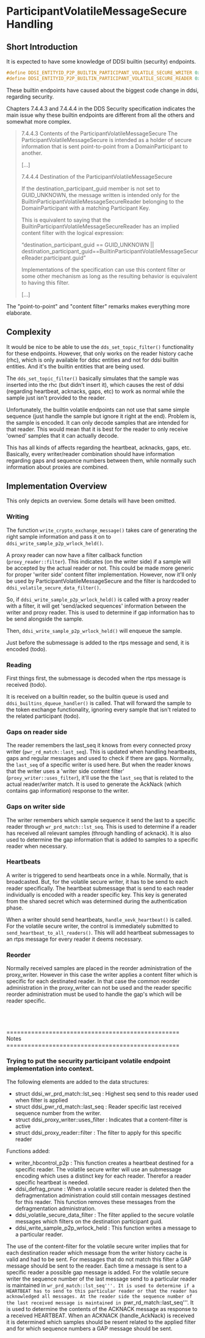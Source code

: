 # ParticipantVolatileMessageSecure Handling

## Short Introduction

It is expected to have some knowledge of DDSI builtin (security) endpoints.

```cpp
#define DDSI_ENTITYID_P2P_BUILTIN_PARTICIPANT_VOLATILE_SECURE_WRITER 0xff0202c3
#define DDSI_ENTITYID_P2P_BUILTIN_PARTICIPANT_VOLATILE_SECURE_READER 0xff0202c4
```
These builtin endpoints have caused about the biggest code change in ddsi, regarding security.

Chapters 7.4.4.3 and 7.4.4.4 in the DDS Security specification indicates the main issue why these builtin endpoints are different from all the others and somewhat more complex.

> 7.4.4.3 Contents of the ParticipantVolatileMessageSecure
> The ParticipantVolatileMessageSecure is intended as a holder of secure information that
> is sent point-to-point from a DomainParticipant to another.
>
> [...]
>
> 7.4.4.4 Destination of the ParticipantVolatileMessageSecure
>
> If the destination_participant_guid member is not set to GUID_UNKNOWN, the message written is
> intended only for the BuiltinParticipantVolatileMessageSecureReader belonging to the
> DomainParticipant with a matching Participant Key.
>
> This is equivalent to saying that the BuiltinParticipantVolatileMessageSecureReader has an implied
> content filter with the logical expression:
>
> “destination_participant_guid == GUID_UNKNOWN
> || destination_participant_guid==BuiltinParticipantVolatileMessageSecureReader.participant.guid”
>
> Implementations of the specification can use this content filter or some other mechanism as long as the
> resulting behavior is equivalent to having this filter.
>
> [...]

The "point-to-point" and "content filter" remarks makes everything more elaborate.


## Complexity

It would be nice to be able to use the ```dds_set_topic_filter()``` functionality for these endpoints. However, that only works on the reader history cache (rhc), which is only available for ddsc entities and not for ddsi builtin entities. And it's the builtin entities that are being used.

The ```dds_set_topic_filter()``` basically simulates that the sample was inserted into the rhc (but didn't insert it), which causes the rest of ddsi (regarding heartbeat, acknacks, gaps, etc) to work as normal while the sample just isn't provided to the reader.

Unfortunately, the builtin volatile endpoints can not use that same simple sequence (just handle the sample but ignore it right at the end). Problem is, the sample is encoded. It can only decode samples that are intended for that reader. This would mean that it is best for the reader to only receive 'owned' samples that it can actually decode.

This has all kinds of affects regarding the heartbeat, acknacks, gaps, etc. Basically, every writer/reader combination should have information regarding gaps and sequence numbers between them, while normally such information about proxies are combined.


## Implementation Overview

This only depicts an overview. Some details will have been omitted.


### Writing

The function ```write_crypto_exchange_message()``` takes care of generating the right sample information and pass it on to ```ddsi_write_sample_p2p_wrlock_held()```.

A proxy reader can now have a filter callback function (```proxy_reader::filter```). This indicates (on the writer side) if a sample will be accepted by the actual reader or not. This could be made more generic for proper 'writer side' content filter implementation. However, now it'll only be used by ParticipantVolatileMessageSecure and the filter is hardcoded to ```ddsi_volatile_secure_data_filter()```.

So, if ```ddsi_write_sample_p2p_wrlock_held()``` is called with a proxy reader with a filter, it will get 'send/acked sequences' information between the writer and proxy reader. This is used to determine if gap information has to be send alongside the sample.

Then, ```ddsi_write_sample_p2p_wrlock_held()``` will enqueue the sample.

Just before the submessage is added to the rtps message and send, it is encoded (todo).


### Reading

First things first, the submessage is decoded when the rtps message is received (todo).

It is received on a builtin reader, so the builtin queue is used and ```ddsi_builtins_dqueue_handler()``` is called. That will forward the sample to the token exchange functionality, ignoring every sample that isn't related to the related participant (todo).


### Gaps on reader side

The reader remembers the last_seq it knows from every connected proxy writer (```pwr_rd_match::last_seq```).
This is updated when handling heartbeats, gaps and regular messages and used to check if there are gaps.
Normally, the ```last_seq``` of a specific writer is used here. But when the reader knows that the writer uses a 'writer side content filter' (```proxy_writer::uses_filter```), it'll use the the ```last_seq``` that is related to the actual reader/writer match.
It is used to generate the AckNack (which contains gap information) response to the writer.


### Gaps on writer side

The writer remembers which sample sequence it send the last to a specific reader through ```wr_prd_match::lst_seq```.
This is used to determine if a reader has received all relevant samples (through handling of acknack).
It is also used to determine the gap information that is added to samples to a specific reader when necessary.


### Heartbeats

A writer is triggered to send heartbeats once in a while. Normally, that is broadcasted. But, for the volatile secure writer, it has to be send to each reader specifically. The heartbeat submessage that is send to each reader individually is encoded with a reader specific key. This key is generated from the shared secret which was determined during the authentication phase.

When a writer should send heartbeats, ```handle_xevk_heartbeat()``` is called. For the volatile secure writer, the control is immediately submitted to ```send_heartbeat_to_all_readers()```. This will add heartbeat submessages to an rtps message for every reader it deems necessary.


### Reorder

Normally received samples are placed in the reorder administration of the proxy_writer. However in this case the writer applies a content filter which is specific for each destinated reader. In that case the common reorder administration in the proxy_writer can not be used and the reader specific reorder administration must be used to handle the gap's which will be reader specific.

</br>
</br>
</br>
=================================================</br>
Notes</br>
=================================================</br>

### Trying to put the security participant volatile endpoint implementation into context.

The following elements are added to the data structures:

* struct ddsi_wr_prd_match::lst_seq     : Highest seq send to this reader used when filter is applied
* struct ddsi_pwr_rd_match::last_seq    : Reader specific last received sequence number from the writer.
* struct ddsi_proxy_writer::uses_filter : Indicates that a content-filter is active
* struct ddsi_proxy_reader::filter      : The filter to apply for this specific reader

Functions added:

* writer_hbcontrol_p2p : This function creates a heartbeat destined for a specific reader. The volatile secure writer will use an submessage encoding which uses a distinct key for each reader. Therefor a reader specific heartbeat is needed.
* ddsi_defrag_prune : When a volatile secure reader is deleted then the defragmentation administration could still contain messages destined for this reader. This function removes these messages from the defragmentation administration.
* ddsi_volatile_secure_data_filter : The filter applied to the secure volatile messages which filters on the destination participant guid.
* ddsi_write_sample_p2p_wrlock_held : This function writes a message to a particular reader.

The use of the content-filter for the volatile secure writer implies that for each destination reader which message from the writer history cache is valid and had to be sent.
For messages that do not match this filter a GAP message should be sent to the reader. Each time a message is sent to a specific reader a possible gap message is added.
For the volatile secure writer the sequence number of the last message send to a particular reader is maintained in ```wr_prd_match::lst_seq'''. It is used to determine if a
HEARTBEAT has to send to this particular reader or that the reader has acknowledged all messages. At the reader side the sequence number of the last received message is
maintained in ```pwr_rd_match::last_seq'''. It is used to determine the contents of the ACKNACK message as response to a received HEARTBEAT.
When an ACKNACK (handle_AckNack) is received it is determined which samples should be resent related to the applied filter and for which sequence numbers a GAP message should be sent.
